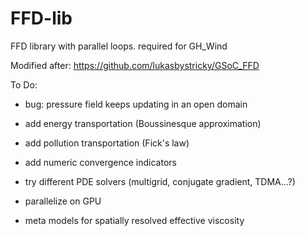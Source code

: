 # FFD-lib
FFD library with parallel loops. required for GH_Wind

Modified after: https://github.com/lukasbystricky/GSoC_FFD


To Do:
- bug: pressure field keeps updating in an open domain
- add energy transportation (Boussinesque approximation)
- add pollution transportation (Fick's law)
- add numeric convergence indicators
- try different PDE solvers (multigrid, conjugate gradient, TDMA...?) 

- parallelize on GPU

- meta models for spatially resolved effective viscosity 
